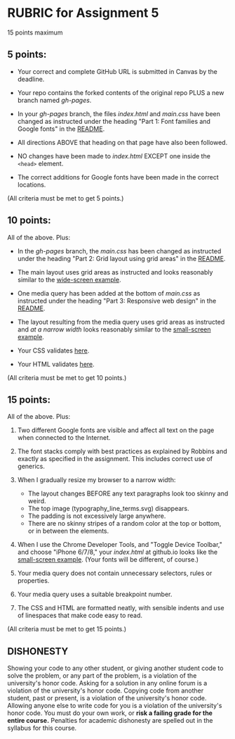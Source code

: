 # RUBRIC for Assignment 5

15 points maximum

## 5 points:

* Your correct and complete GitHub URL is submitted in Canvas by the deadline.

* Your repo contains the forked contents of the original repo PLUS a new branch named *gh-pages*.

* In your *gh-pages* branch, the files *index.html* and *main.css* have been changed as instructed under the heading "Part 1: Font families and Google fonts" in the [README](README.md).

* All directions ABOVE that heading on that page have also been followed.

* NO changes have been made to *index.html* EXCEPT one inside the `<head>` element.

* The correct additions for Google fonts have been made in the correct locations.

(All criteria must be met to get 5 points.)

## 10 points:

All of the above. Plus:

* In the *gh-pages* branch, the *main.css* has been changed as instructed under the heading "Part 2: Grid layout using grid areas" in the [README](README.md).

* The main layout uses grid areas as instructed and looks reasonably similar to the [wide-screen example](screen_captures/full-size-styled-sm.png).

* One media query has been added at the bottom of *main.css* as instructed under the heading "Part 3: Responsive web design" in the [README](README.md).

* The layout resulting from the media query uses grid areas as instructed and *at a narrow width* looks reasonably similar to the [small-screen example](screen_captures/phone-size-styled-sm.png).

* Your CSS validates [here](https://jigsaw.w3.org/css-validator/).

* Your HTML validates [here](https://html5.validator.nu/).

(All criteria must be met to get 10 points.)

## 15 points:

All of the above. Plus:

1. Two different Google fonts are visible and affect all text on the page when connected to the Internet.

2. The font stacks comply with best practices as explained by Robbins and exactly as specified in the assignment. This includes correct use of generics.

3. When I gradually resize my browser to a narrow width:

    * The layout changes BEFORE any text paragraphs look too skinny and weird.
    * The top image (typography_line_terms.svg) disappears.
    * The padding is not excessively large anywhere.
    * There are no skinny stripes of a random color at the top or bottom, or in between the elements.

4. When I use the Chrome Developer Tools, and "Toggle Device Toolbar," and choose "iPhone 6/7/8," your *index.html* at github.io looks like the [small-screen example](screen_captures/phone-size-styled-sm.png). (Your fonts will be different, of course.)

5. Your media query does not contain unnecessary selectors, rules or properties.

6. Your media query uses a suitable breakpoint number.

7. The CSS and HTML are formatted neatly, with sensible indents and use of linespaces that make code easy to read.

(All criteria must be met to get 15 points.)

## DISHONESTY

Showing your code to any other student, or giving another student code to solve the problem, or any part of the problem, is a violation of the university's honor code. Asking for a solution in any online forum is a violation of the university's honor code. Copying code from another student, past or present, is a violation of the university's honor code. Allowing anyone else to write code for you is a violation of the university's honor code. You must do your own work, or **risk a failing grade for the entire course.** Penalties for academic dishonesty are spelled out in the syllabus for this course.
